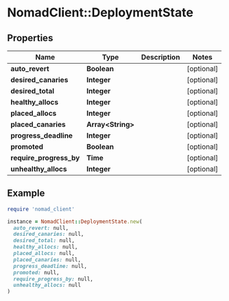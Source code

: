 # NomadClient::DeploymentState

## Properties

| Name | Type | Description | Notes |
| ---- | ---- | ----------- | ----- |
| **auto_revert** | **Boolean** |  | [optional] |
| **desired_canaries** | **Integer** |  | [optional] |
| **desired_total** | **Integer** |  | [optional] |
| **healthy_allocs** | **Integer** |  | [optional] |
| **placed_allocs** | **Integer** |  | [optional] |
| **placed_canaries** | **Array&lt;String&gt;** |  | [optional] |
| **progress_deadline** | **Integer** |  | [optional] |
| **promoted** | **Boolean** |  | [optional] |
| **require_progress_by** | **Time** |  | [optional] |
| **unhealthy_allocs** | **Integer** |  | [optional] |

## Example

```ruby
require 'nomad_client'

instance = NomadClient::DeploymentState.new(
  auto_revert: null,
  desired_canaries: null,
  desired_total: null,
  healthy_allocs: null,
  placed_allocs: null,
  placed_canaries: null,
  progress_deadline: null,
  promoted: null,
  require_progress_by: null,
  unhealthy_allocs: null
)
```

